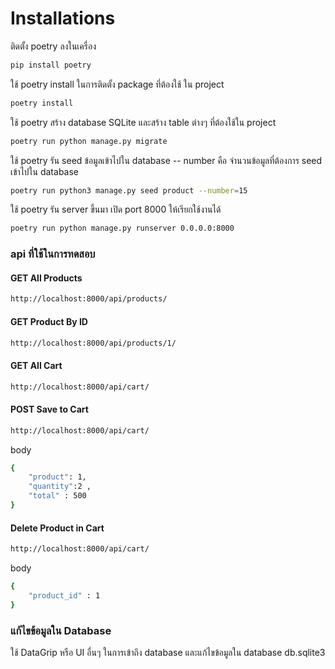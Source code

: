 # Installations

ติดตั้ง poetry ลงในเครื่อง

```bash
pip install poetry
```

ใช้ poetry install ในการติดตั้ง package ที่ต้องใช้ ใน project

```bash
poetry install
```

ใช้ poetry สร้าง database SQLite และสร้าง table ต่างๆ ที่ต้องใช้ใน project

```bash
poetry run python manage.py migrate
```

ใช้ poetry รัน seed ข้อมูลเข้าไปใน database
-- number คือ จำนวนข้อมูลที่ต้องการ seed เข้าไปใน database

```bash
poetry run python3 manage.py seed product --number=15
```

ใช้ poetry รัน server ขึ้นมา
เปิด port 8000 ให้เรียกใช้งานได้

```bash
poetry run python manage.py runserver 0.0.0.0:8000
```

### api ที่ใช้ในการทดสอบ

#### GET All Products

```bash
http://localhost:8000/api/products/
```

#### GET Product By ID

```bash
http://localhost:8000/api/products/1/
```

#### GET All Cart

```bash
http://localhost:8000/api/cart/
```

#### POST Save to Cart

```bash
http://localhost:8000/api/cart/
```

body

```bash
{
    "product": 1,
    "quantity":2 ,
    "total" : 500
}
```

#### Delete Product in Cart

```bash
http://localhost:8000/api/cart/
```

body

```bash
{
    "product_id" : 1
}

```

### แก้ไขข้อมูลใน Database

ใช้ DataGrip หรือ UI อื่นๆ ในการเข้าถึง database และแก้ไขข้อมูลใน database
db.sqlite3

